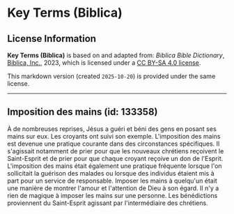 # Key Terms (Biblica)

## License Information

**Key Terms (Biblica)** is based on and adapted from: _Biblica Bible Dictionary_, [Biblica, Inc.](https://www.biblica.com/), 2023, which is licensed under a [CC BY-SA 4.0 license](https://creativecommons.org/licenses/by-sa/4.0/legalcode.en).

This markdown version (created `2025-10-20`) is provided under the same license.



--------------------------------

## Imposition des mains (id: 133358)

À de nombreuses reprises, Jésus a guéri et béni des gens en posant ses mains sur eux. Les croyants ont suivi son exemple. L'imposition des mains est devenue une pratique courante dans des circonstances spécifiques. Il s'agissait notamment de prier pour que les nouveaux chrétiens reçoivent le Saint\-Esprit et de prier pour que chaque croyant reçoive un don de l'Esprit. L'imposition des mains était également une pratique fréquente lorsque l'on sollicitait la guérison des malades ou lorsque des individus étaient mis à part pour un service de responsable. Imposer les mains à quelqu'un était une manière de montrer l'amour et l'attention de Dieu à son égard. Il n'y a rien de magique à imposer les mains sur une personne. Les bénédictions proviennent du Saint\-Esprit agissant par l'intermédiaire des chrétiens.


